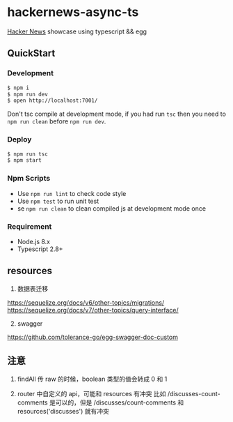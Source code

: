 # hackernews-async-ts

[Hacker News](https://news.ycombinator.com/) showcase using typescript && egg

## QuickStart

### Development

```bash
$ npm i
$ npm run dev
$ open http://localhost:7001/
```

Don't tsc compile at development mode, if you had run `tsc` then you need to `npm run clean` before `npm run dev`.

### Deploy

```bash
$ npm run tsc
$ npm start
```

### Npm Scripts

- Use `npm run lint` to check code style
- Use `npm test` to run unit test
- se `npm run clean` to clean compiled js at development mode once

### Requirement

- Node.js 8.x
- Typescript 2.8+

## resources

1. 数据表迁移

https://sequelize.org/docs/v6/other-topics/migrations/
https://sequelize.org/docs/v7/other-topics/query-interface/

2. swagger

https://github.com/tolerance-go/egg-swagger-doc-custom

## 注意

1. findAll 传 raw 的时候，boolean 类型的值会转成 0 和 1

2. router 中自定义的 api，可能和 resources 有冲突
   比如 /discusses-count-comments 是可以的，但是 /discusses/count-comments 和 resources('discusses') 就有冲突
